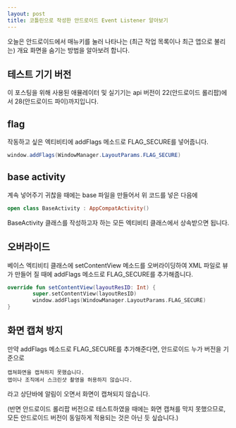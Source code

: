```yaml
---
layout: post
title: 코틀린으로 작성한 안드로이드 Event Listener 알아보기
---
```


오늘은 안드로이드에서 매뉴키를 눌러 나타나는 (최근 작업 목록이나 최근 앱으로 불리는) 개요 화면을 숨기는 방법을 알아보려 합니다.

## 테스트 기기 버전

이 포스팅을 위해 사용된 애뮬레이터 및 실기기는 api 버전이 22(안드로이드 롤리팝)에서 28(안드로이드 파이)까지입니다.

## flag

작동하고 싶은 엑티비티에 addFlags 메소드로 FLAG_SECURE를 넣어줍니다.

```java
window.addFlags(WindowManager.LayoutParams.FLAG_SECURE)
```

## base activity

계속 넣어주기 귀찮을 때에는 base 파일을 만들어서 위 코드를 넣은 다음에

```kotlin
open class BaseActivity : AppCompatActivity()
```

BaseActivity 클래스를 작성하고자 하는 모든 엑티비티 클래스에서 상속받으면 됩니다.

## 오버라이드

베이스 엑티비티 클래스에 setContentView 메소드를 오버라이딩하여 XML 파일로 뷰가 만들어 질 때에 addFlags 메소드로 FLAG_SECURE를 추가해줍니다.

```kotlin
override fun setContentView(layoutResID: Int) {
        super.setContentView(layoutResID)
        window.addFlags(WindowManager.LayoutParams.FLAG_SECURE)
}
```

## 화면 캡쳐 방지

만약 addFlags 메소드로 FLAG_SECURE를 추가해준다면, 안드로이드 누가 버전을 기준으로

```
캡쳐화면을 캡쳐하지 못했습니다.
앱이나 조직에서 스크린샷 촬영을 허용하지 않습니다.
```

라고 상단바에 알림이 오면서 화면이 캡쳐되지 않습니다.

(반면 안드로이드 롤리팝 버전으로 테스트하였을 때에는 화면 캡쳐를 막지 못했으므로, 모든 안드로이드 버전이 동일하게 적용되는 것은 아닌 듯 싶습니다.)

